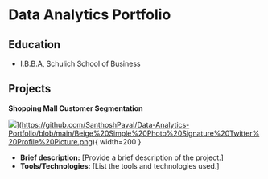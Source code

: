 # Data Analytics Portfolio

## Education
- I.B.B.A, Schulich School of Business

## Projects
**Shopping Mall Customer Segmentation**

![]([https://github.com/SanthoshPaval/Data-Analytics-Portfolio/blob/main/clustering_bivariate_analysis.png)](https://github.com/SanthoshPaval/Data-Analytics-Portfolio/blob/main/Beige%20Simple%20Photo%20Signature%20Twitter%20Profile%20Picture.png){ width=200 }

   - **Brief description:** [Provide a brief description of the project.]
   - **Tools/Technologies:** [List the tools and technologies used.]
